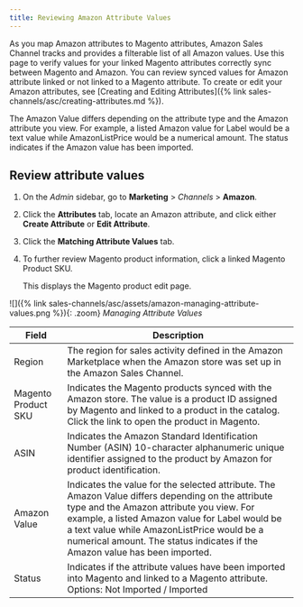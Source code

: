 ```yaml
---
title: Reviewing Amazon Attribute Values
---
```



As you map Amazon attributes to Magento attributes, Amazon Sales Channel tracks and provides a filterable list of all Amazon values. Use this page to verify values for your linked Magento attributes correctly sync between Magento and Amazon. You can review synced values for Amazon attribute linked or not linked to a Magento attribute. To create or edit your Amazon attributes, see [Creating and Editing Attributes]({% link sales-channels/asc/creating-attributes.md %}).

The Amazon Value differs depending on the attribute type and the Amazon attribute you view. For example, a listed Amazon value for Label would be a text value while AmazonListPrice would be a numerical amount. The status indicates if the Amazon value has been imported.

## Review attribute values

1. On the _Admin_ sidebar, go to **Marketing** > _Channels_ > **Amazon**.

1. Click the **Attributes** tab, locate an Amazon attribute, and click either **Create Attribute** or **Edit Attribute**.

1. Click the **Matching Attribute Values** tab.

1. To further review Magento product information, click a linked Magento Product SKU.

    This displays the Magento product edit page.

![]({% link sales-channels/asc/assets/amazon-managing-attribute-values.png %}){: .zoom}
_Managing Attribute Values_

|Field|Description|
|--- |--- |
|Region|The region for sales activity defined in the Amazon Marketplace when the Amazon store was set up in the Amazon Sales Channel.|
|Magento Product SKU|Indicates the Magento products synced with the Amazon store. The value is a product ID assigned by Magento and linked to a product in the catalog. Click the link to open the product in Magento.|
|ASIN|Indicates the Amazon Standard Identification Number (ASIN) 10-character alphanumeric unique identifier assigned to the product by Amazon for product identification.|
|Amazon Value|Indicates the value for the selected attribute. The Amazon Value differs depending on the attribute type and the Amazon attribute you view. For example, a listed Amazon value for Label would be a text value while AmazonListPrice would be a numerical amount. The status indicates if the Amazon value has been imported.|
|Status|Indicates if the attribute values have been imported into Magento and linked to a Magento attribute. Options: Not Imported / Imported|
